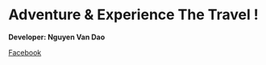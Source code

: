 # Adventure & Experience The Travel !

**Developer: Nguyen Van Dao**

[Facebook](https://www.facebook.com/profile.php?id=100025157732629)
